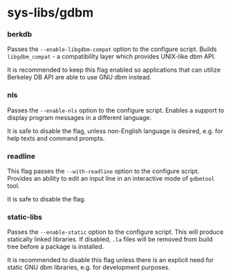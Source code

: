 # sys-libs/gdbm

### berkdb
Passes the `--enable-libgdbm-compat` option to the configure script. Builds `libgdbm_compat` - a compatibility layer which provides UNIX-like dbm API.

It is recommended to keep this flag enabled so applications that can utilize Berkeley DB API are able to use GNU dbm instead.

### nls
Passes the `--enable-nls` option to the configure script. Enables a support to display program messages in a different language.

It is safe to disable the flag, unless non-English language is desired, e.g. for help texts and command prompts.

### readline
This flag passes the `--with-readline` option to the configure script. Provides an ability to edit an input line in an interactive mode of `gdbmtool` tool.

It is safe to disable the flag.

### static-libs
Passes the `--enable-static` option to the configure script. This will produce statically linked libraries. If disabled, `.la` files will be removed from build tree before a package is installed.

It is recommended to disable this flag unless there is an explicit need for static GNU dbm libraries, e.g. for development purposes.
